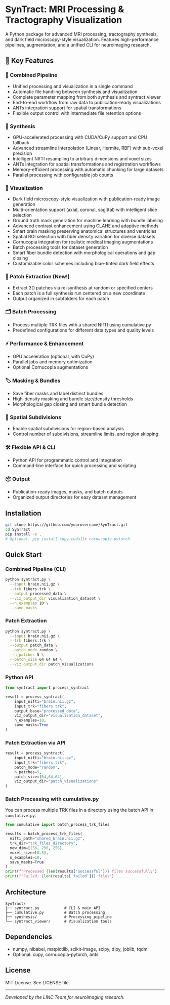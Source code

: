# SynTract: MRI Processing & Tractography Visualization

A Python package for advanced MRI processing, tractography synthesis, and dark field microscopy-style visualization. Features high-performance pipelines, augmentation, and a unified CLI for neuroimaging research.

## 🚀 Key Features

### 🔄 Combined Pipeline
- Unified processing and visualization in a single command
- Automatic file handling between synthesis and visualization
- Complete parameter mapping from both synthesis and syntract_viewer
- End-to-end workflow from raw data to publication-ready visualizations
- ANTs integration support for spatial transformations
- Flexible output control with intermediate file retention options

### 🧠 Synthesis
- GPU-accelerated processing with CUDA/CuPy support and CPU fallback
- Advanced streamline interpolation (Linear, Hermite, RBF) with sub-voxel precision
- Intelligent NIfTI resampling to arbitrary dimensions and voxel sizes
- ANTs integration for spatial transformations and registration workflows
- Memory-efficient processing with automatic chunking for large datasets
- Parallel processing with configurable job counts

### 🎨 Visualization
- Dark field microscopy-style visualization with publication-ready image generation
- Multi-orientation support (axial, coronal, sagittal) with intelligent slice selection
- Ground truth mask generation for machine learning with bundle labeling
- Advanced contrast enhancement using CLAHE and adaptive methods
- Smart brain masking preserving anatomical structures and ventricles
- Spatial ROI selection with fiber density variation for diverse datasets
- Cornucopia integration for realistic medical imaging augmentations
- Batch processing tools for dataset generation
- Smart fiber bundle detection with morphological operations and gap closing
- Customizable color schemes including blue-tinted dark field effects

### 🧩 Patch Extraction (New!)
- Extract 3D patches via re-synthesis at random or specified centers
- Each patch is a full synthesis run centered on a new coordinate
- Output organized in subfolders for each patch

### 🗂️ Batch Processing
- Process multiple TRK files with a shared NIfTI using cumulative.py
- Predefined configurations for different data types and quality levels

### ⚡ Performance & Enhancement
- GPU acceleration (optional, with CuPy)
- Parallel jobs and memory optimization
- Optional Cornucopia augmentations

### 🏷️ Masking & Bundles
- Save fiber masks and label distinct bundles
- High-density masking and bundle size/density thresholds
- Morphological gap closing and smart bundle detection

### 🧩 Spatial Subdivisions
- Enable spatial subdivisions for region-based analysis
- Control number of subdivisions, streamline limits, and region skipping

### 🛠️ Flexible API & CLI
- Python API for programmatic control and integration
- Command-line interface for quick processing and scripting

### 📦 Output
- Publication-ready images, masks, and batch outputs
- Organized output directories for easy dataset management

## Installation
```bash
git clone https://github.com/yourusername/SynTract.git
cd SynTract
pip install -e .
# Optional: pip install cupy-cuda11x cornucopia-pytorch
```

## Quick Start

### Combined Pipeline (CLI)
```bash
python syntract.py \
  --input brain.nii.gz \
  --trk fibers.trk \
  --output processed_data \
  --viz_output_dir visualization_dataset \
  --n_examples 10 \
  --save_masks
```

### Patch Extraction
```bash
python syntract.py \
  --input brain.nii.gz \
  --trk fibers.trk \
  --output patch_data \
  --patch_mode random \
  --n_patches 5 \
  --patch_size 64 64 64 \
  --viz_output_dir patch_visualizations
```

### Python API
```python
from syntract import process_syntract

result = process_syntract(
    input_nifti="brain.nii.gz",
    input_trk="fibers.trk",
    output_base="processed_data",
    viz_output_dir="visualization_dataset",
    n_examples=10,
    save_masks=True
)
```

### Patch Extraction via API
```python
result = process_syntract(
    input_nifti="brain.nii.gz",
    input_trk="fibers.trk",
    patch_mode="random",
    n_patches=5,
    patch_size=[64,64,64],
    viz_output_dir="patch_visualizations"
)
```

### Batch Processing with cumulative.py
You can process multiple TRK files in a directory using the batch API in `cumulative.py`:
```python
from cumulative import batch_process_trk_files

results = batch_process_trk_files(
  nifti_path="shared_brain.nii.gz",
  trk_dir="trk_files_directory",
  new_dim=[256, 256, 256],
  voxel_size=[0.5],
  n_examples=10,
  save_masks=True
)
print(f"Processed {len(results['successful'])} files successfully")
print(f"Failed: {len(results['failed'])} files")
```
## Architecture
```
SynTract/
├── syntract.py           # CLI & main API
├── cumulative.py         # Batch processing
├── synthesis/            # Processing pipeline
└── syntract_viewer/      # Visualization tools
```

## Dependencies
- numpy, nibabel, matplotlib, scikit-image, scipy, dipy, joblib, tqdm
- Optional: cupy, cornucopia-pytorch, ants

## License
MIT License. See LICENSE file.

---
*Developed by the LINC Team for neuroimaging research.*
